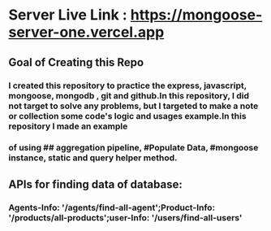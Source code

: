 # Server Live Link : https://mongoose-server-one.vercel.app
## Goal of Creating this Repo
### I created this repository to practice the express, javascript, mongoose, mongodb , git and github.In this repository, I did not target to solve any problems, but I targeted to make a note or collection some code's logic and usages example.In this repository I made an example
### of using ## aggregation pipeline, #Populate Data, #mongoose instance, static and query helper method.
## APIs for finding data of database:
### Agents-Info: '/agents/find-all-agent';Product-Info: '/products/all-products';user-Info: '/users/find-all-users'
